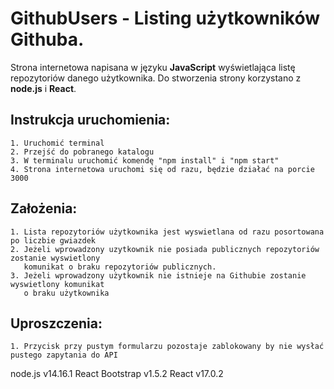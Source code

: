 # GithubUsers - Listing użytkowników Githuba.

Strona internetowa napisana w języku **JavaScript** wyświetlająca listę repozytoriów danego użytkownika.
Do stworzenia strony korzystano z **node.js** i **React**.

## Instrukcja uruchomienia:

	1. Uruchomić terminal
	2. Przejść do pobranego katalogu
	3. W terminalu uruchomić komendę "npm install" i "npm start"
	4. Strona internetowa uruchomi się od razu, będzie działać na porcie 3000

## Założenia:

	1. Lista repozytoriów użytkownika jest wyswietlana od razu posortowana po liczbie gwiazdek
	2. Jeżeli wprowadzony uzytkownik nie posiada publicznych repozytoriów zostanie wyswietlony
	   komunikat o braku repozytoriów publicznych.
	3. Jeżeli wprowadzony użytkownik nie istnieje na Githubie zostanie wyswietlony komunikat
	   o braku użytkownika

## Uproszczenia:

	1. Przycisk przy pustym formularzu pozostaje zablokowany by nie wysłać pustego zapytania do API

node.js v14.16.1
React Bootstrap v1.5.2
React v17.0.2
